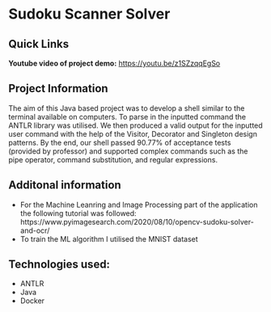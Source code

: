 # Sudoku Scanner Solver

## Quick Links

**Youtube video of project demo:** https://youtu.be/z1SZzqqEgSo

## Project Information

The aim of this Java based project was to develop a shell similar to the terminal available on computers. To parse in the inputted command the ANTLR library was utilised. We then produced a valid output for the inputted user command with the help of the Visitor, Decorator and Singleton design patterns. By the end, our shell  passed 90.77% of acceptance tests (provided by professor) and supported complex commands such as the pipe operator, command substitution, and regular expressions. 

## Additonal information
<ul>
<li>For the Machine Leanring and Image Processing part of the application the following tutorial was followed: https://www.pyimagesearch.com/2020/08/10/opencv-sudoku-solver-and-ocr/
<br>
<li>To train the ML algorithm I utilised the MNIST dataset
  </ul>

## Technologies used:
<ul>
  <li> ANTLR
   <li> Java
    <li> Docker
  </ul>
